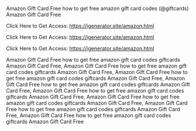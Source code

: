 Amazon Gift Card Free how to get free amazon gift card codes (@giftcards) Amazon Gift Card Free

Click Here to Get Access: https://igenerator.site/amazon.html

Click Here to Get Access: https://igenerator.site/amazon.html

Click Here to Get Access: https://igenerator.site/amazon.html

Amazon Gift Card Free how to get free amazon gift card codes giftcards Amazon Gift Card Free, Amazon Gift Card Free how to get free amazon gift card codes giftcards Amazon Gift Card Free, Amazon Gift Card Free how to get free amazon gift card codes giftcards Amazon Gift Card Free, Amazon Gift Card Free how to get free amazon gift card codes giftcards Amazon Gift Card Free, Amazon Gift Card Free how to get free amazon gift card codes giftcards Amazon Gift Card Free, Amazon Gift Card Free how to get free amazon gift card codes giftcards Amazon Gift Card Free, Amazon Gift Card Free how to get free amazon gift card codes giftcards Amazon Gift Card Free, Amazon Gift Card Free how to get free amazon gift card codes giftcards Amazon Gift Card Free
